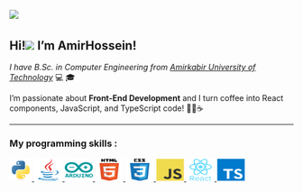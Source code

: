 <h2>
  <a href="https://git.io/typing-svg">
    <img src="https://readme-typing-svg.herokuapp.com/?lines=Hello,+There!+👋;I'm+AmirHossein....;Nice+to+meet+you!&center=true&size=30">
  </a>
</h2>
<h2>Hi!<img src="https://raw.githubusercontent.com/MartinHeinz/MartinHeinz/master/wave.gif" width="30px">  I’m AmirHossein!</h2>
<p><em>I have B.Sc. in Computer Engineering from <a href="https://aut.ac.ir/" target="_blank" rel="noopener noreferrer">Amirkabir University of Technology</a> </em> 💻 🎓</p>
<p>I’m passionate about <strong>Front-End Development</strong> and I turn coffee into React components, JavaScript, and TypeScript code! 🧑‍💻☕</p>
<hr>

<h3>My programming skills : </h3>
<a href="https://www.python.org" rel="nofollow"> <img src="https://raw.githubusercontent.com/devicons/devicon/master/icons/python/python-original.svg" alt="python" width="40" height="40" style="max-width: 100%;"> </a>
<a href="https://www.java.com" rel="nofollow"> <img src="https://raw.githubusercontent.com/devicons/devicon/master/icons/java/java-original.svg" alt="java" width="50" height="40" style="max-width: 100%;"> </a>
<a href="https://www.arduino.cc/"> <img src="https://github.com/devicons/devicon/blob/master/icons/arduino/arduino-original-wordmark.svg" alt="arduino" width="50" height="40" style="max-width: 100%;"> </a>
<a href="https://www.w3schools.com/html/"> <img src="https://github.com/devicons/devicon/blob/master/icons/html5/html5-original-wordmark.svg" alt="html" width="50" height="40" style="max-width: 100%;"> </a>
<a href="https://www.w3schools.com/css/"> <img src="https://github.com/devicons/devicon/blob/master/icons/css3/css3-original-wordmark.svg" alt="css" width="50" height="40" style="max-width: 100%;"> </a>
<a href="https://www.javascript.com/"> <img src="https://github.com/devicons/devicon/blob/master/icons/javascript/javascript-original.svg" alt="js" width="50" height="40" style="max-width: 100%;"> </a>
<a href="https://reactjs.org/"> <img src="https://github.com/devicons/devicon/blob/master/icons/react/react-original-wordmark.svg" alt="react" width="50" height="40" style="max-width: 100%;"> </a>
<a href="https://www.typescriptlang.org/"> <img src="https://github.com/devicons/devicon/blob/master/icons/typescript/typescript-original.svg" alt="typescript" width="50" height="40" style="max-width: 100%;"> </a>
